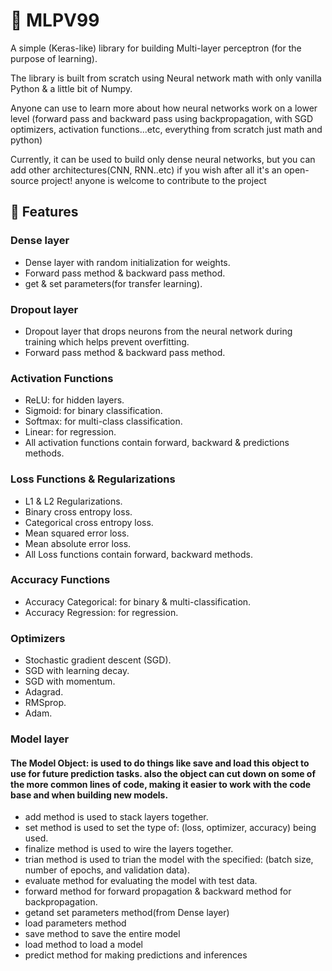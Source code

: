 
# 🤖 MLPV99

A simple (Keras-like) library for building Multi-layer perceptron (for the purpose of learning).

The library is built from scratch using Neural network math with only vanilla Python &  a little bit of Numpy.

Anyone can use to learn more about how neural networks work on a lower level (forward pass and backward pass using backpropagation, with SGD optimizers, activation functions...etc, everything from scratch just math and python)


Currently, it can be used to build only dense neural networks, but you can add other architectures(CNN, RNN..etc) if you wish after all it's an open-source project! anyone is welcome to contribute to the project


## 🧐 Features
### Dense layer
- Dense layer with random initialization for weights.
- Forward pass method & backward pass method.
- get & set parameters(for transfer learning).

### Dropout layer
- Dropout layer that drops neurons from the neural network during training which helps prevent overfitting.
- Forward pass method & backward pass method.

### Activation Functions
- ReLU: for hidden layers.
- Sigmoid: for binary classification.
- Softmax: for multi-class classification.
- Linear: for regression.
- All activation functions contain forward, backward & predictions methods.

### Loss Functions & Regularizations
- L1 & L2 Regularizations.
- Binary cross entropy loss.
- Categorical cross entropy loss.
- Mean squared error loss.
- Mean absolute error loss.
- All Loss functions contain forward, backward methods.

### Accuracy Functions
- Accuracy Categorical: for binary & multi-classification.
- Accuracy Regression: for regression.

### Optimizers
- Stochastic gradient descent (SGD).
- SGD with learning decay.
- SGD with momentum.
- Adagrad.
- RMSprop.
- Adam.

### Model layer
#### The Model Object: is used to do things like save and load this object to use for future prediction tasks. also the object can cut down on some of the more common lines of code, making it easier to work with the code base and when building new models.
- add method is used to stack layers together.
- set method is used to set the type of: (loss, optimizer, accuracy) being used.
- finalize method is used to wire the layers together.
- trian method is used to trian the model with the specified: (batch size, number of epochs, and validation data).
- evaluate method for evaluating the model with test data.
- forward method for forward propagation & backward method for backpropagation.
- getand set parameters method(from Dense layer)
- load parameters method
- save method to save the entire model 
- load method to load a model
- predict method for making predictions and inferences

